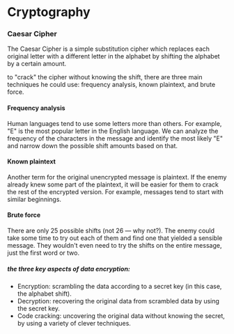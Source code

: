 # Cryptography

### Caesar Cipher
The Caesar Cipher is a simple substitution cipher which replaces each original letter with a different letter in the alphabet by shifting the alphabet by a certain amount.

to "crack" the cipher without knowing the shift, there are three main techniques he could use: frequency analysis, known plaintext, and brute force.

#### Frequency analysis
Human languages tend to use some letters more than others. For example, "E" is the most popular letter in the English language. We can analyze the frequency of the characters in the message and identify the most likely "E" and narrow down the possible shift amounts based on that. 

#### Known plaintext
Another term for the original unencrypted message is plaintext. If the enemy already knew some part of the plaintext, it will be easier for them to crack the rest of the encrypted version.
For example, messages tend to start with similar beginnings.

#### Brute force
There are only 25 possible shifts (not 26 — why not?). The enemy could take some time to try out each of them and find one that yielded a sensible message. They wouldn't even need to try the shifts on the entire message, just the first word or two. 

##### the three key aspects of data encryption:

- Encryption: scrambling the data according to a secret key (in this case, the alphabet shift).
- Decryption: recovering the original data from scrambled data by using the secret key.
- Code cracking: uncovering the original data without knowing the secret, by using a variety of clever techniques.
